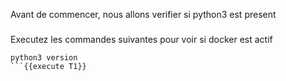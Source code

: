Avant de commencer, nous allons verifier si python3 est present

### 
Executez les commandes suivantes pour voir si docker est actif
```
python3 version 
```{{execute T1}}

